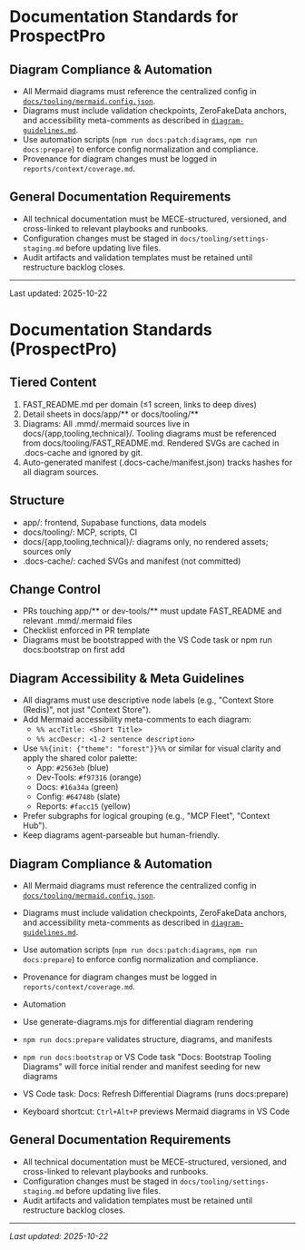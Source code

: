 # Documentation Standards for ProspectPro

## Diagram Compliance & Automation

- All Mermaid diagrams must reference the centralized config in [`docs/tooling/mermaid.config.json`](../tooling/mermaid.config.json).
- Diagrams must include validation checkpoints, ZeroFakeData anchors, and accessibility meta-comments as described in [`diagram-guidelines.md`](../tooling/diagram-guidelines.md).
- Use automation scripts (`npm run docs:patch:diagrams`, `npm run docs:prepare`) to enforce config normalization and compliance.
- Provenance for diagram changes must be logged in `reports/context/coverage.md`.

## General Documentation Requirements

- All technical documentation must be MECE-structured, versioned, and cross-linked to relevant playbooks and runbooks.
- Configuration changes must be staged in `docs/tooling/settings-staging.md` before updating live files.
- Audit artifacts and validation templates must be retained until restructure backlog closes.

---

Last updated: 2025-10-22

# Documentation Standards (ProspectPro)

## Tiered Content

1. FAST_README.md per domain (≤1 screen, links to deep dives)
2. Detail sheets in docs/app/** or docs/tooling/**
3. Diagrams: All .mmd/.mermaid sources live in docs/{app,tooling,technical}/. Tooling diagrams must be referenced from docs/tooling/FAST_README.md. Rendered SVGs are cached in .docs-cache and ignored by git.
4. Auto-generated manifest (.docs-cache/manifest.json) tracks hashes for all diagram sources.

## Structure

- app/: frontend, Supabase functions, data models
- docs/tooling/: MCP, scripts, CI
- docs/{app,tooling,technical}/: diagrams only, no rendered assets; sources only
- .docs-cache/: cached SVGs and manifest (not committed)

## Change Control

- PRs touching app/** or dev-tools/** must update FAST_README and relevant .mmd/.mermaid files
- Checklist enforced in PR template
- Diagrams must be bootstrapped with the VS Code task or npm run docs:bootstrap on first add

## Diagram Accessibility & Meta Guidelines

- All diagrams must use descriptive node labels (e.g., "Context Store (Redis)", not just "Context Store").
- Add Mermaid accessibility meta-comments to each diagram:
  - `%% accTitle: <Short Title>`
  - `%% accDescr: <1-2 sentence description>`
- Use `%%{init: {"theme": "forest"}}%%` or similar for visual clarity and apply the shared color palette:
  - App: `#2563eb` (blue)
  - Dev-Tools: `#f97316` (orange)
  - Docs: `#16a34a` (green)
  - Config: `#64748b` (slate)
  - Reports: `#facc15` (yellow)
- Prefer subgraphs for logical grouping (e.g., "MCP Fleet", "Context Hub").
- Keep diagrams agent-parseable but human-friendly.

## Diagram Compliance & Automation

- All Mermaid diagrams must reference the centralized config in [`docs/tooling/mermaid.config.json`](../tooling/mermaid.config.json).
- Diagrams must include validation checkpoints, ZeroFakeData anchors, and accessibility meta-comments as described in [`diagram-guidelines.md`](../tooling/diagram-guidelines.md).
- Use automation scripts (`npm run docs:patch:diagrams`, `npm run docs:prepare`) to enforce config normalization and compliance.
- Provenance for diagram changes must be logged in `reports/context/coverage.md`.

- Automation

- Use generate-diagrams.mjs for differential diagram rendering
- `npm run docs:prepare` validates structure, diagrams, and manifests
- `npm run docs:bootstrap` or VS Code task "Docs: Bootstrap Tooling Diagrams" will force initial render and manifest seeding for new diagrams
- VS Code task: Docs: Refresh Differential Diagrams (runs docs:prepare)
- Keyboard shortcut: `Ctrl+Alt+P` previews Mermaid diagrams in VS Code

## General Documentation Requirements

- All technical documentation must be MECE-structured, versioned, and cross-linked to relevant playbooks and runbooks.
- Configuration changes must be staged in `docs/tooling/settings-staging.md` before updating live files.
- Audit artifacts and validation templates must be retained until restructure backlog closes.

---

_Last updated: 2025-10-22_
